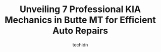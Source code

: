 ---
layout: ampstory
image: https://images.unsplash.com/photo-1532581140115-3e355d1ed1de?ixlib=rb-4.0.3&ixid=MnwxMjA3fDB8MHxwaG90by1wYWdlfHx8fGVufDB8fHx8&auto=format&fit=crop&w=640&h=853&q=80
author: techidn
featured: false
description: Trust your vehicles maintenance and repairs to the 7 best KIA Mechanic in Butte MT, USA. With their extensive experience, cutting-edge technology, and commitment to customer satisfaction, t
title: Unveiling 7 Professional KIA Mechanics in Butte MT for Efficient Auto Repairs
cover:
   title: Unveiling 7 Professional KIA Mechanics in Butte MT for Efficient Auto Repairs
   subtitle: Rickpate
   background: https://images.unsplash.com/photo-1532581140115-3e355d1ed1de?ixlib=rb-4.0.3&ixid=MnwxMjA3fDB8MHxwaG90by1wYWdlfHx8fGVufDB8fHx8&auto=format&fit=crop&w=640&h=853&q=80

pages: 
 - layout: thirds
   top: <h1>#1 OReilly Auto Parts</h1>
   bottom: "<p>They had a good selection of products with the option of rebuilt and performance parts.Staff was helpful.</p>"
   background: https://www.knot35.com/toplist/wp-content/uploads/2023/06/best-kia-mechanic-1-in-butte-mt-1685841724.jpeg
   backgroundblur: true
 - layout: thirds
   top: <h1>#2 Car Tune Automotive Service and Repair</h1>
   bottom: "<p>700 S Montana St, Butte, MT 59701, United States</p>"
   background: https://www.knot35.com/toplist/wp-content/uploads/2023/06/best-kia-mechanic-2-in-butte-mt-1685841725.jpeg
   cta:
      link: https://www.knot35.com/toplist/unveiling-7-professional-kia-mechanics-in-butte-mt-for-efficient-auto-repairs/
      text: Unveiling 7 Professional KIA Mechanics in Butte MT for Efficient Auto Repairs
 - layout: thirds
   top: <h1>#3 Western States Truck Services</h1>
   bottom: "<p>110 Bobcat Trail, Butte, MT 59701, United States</p>"
   background: https://www.knot35.com/toplist/wp-content/uploads/2023/06/best-kia-mechanic-3-in-butte-mt-1685841725.jpeg
   cta:
      link: https://www.knot35.com/toplist/unveiling-7-professional-kia-mechanics-in-butte-mt-for-efficient-auto-repairs/
      text: Unveiling 7 Professional KIA Mechanics in Butte MT for Efficient Auto Repairs
 - layout: thirds
   top: <h1>#4 Gilboys Towing</h1>
   bottom: "<p>8 Dewey Blvd, Butte, MT 59701, United States</p>"
   background: https://images.unsplash.com/photo-1496096265110-f83ad7f96608?ixlib=rb-4.0.3&ixid=MnwxMjA3fDB8MHxwaG90by1wYWdlfHx8fGVufDB8fHx8&auto=format&fit=crop&w=640&h=853&q=80
   cta:
      link: https://www.knot35.com/toplist/unveiling-7-professional-kia-mechanics-in-butte-mt-for-efficient-auto-repairs/
      text: Unveiling 7 Professional KIA Mechanics in Butte MT for Efficient Auto Repairs
 - layout: thirds
   top: <h1>#5 Certified Transmission & Auto Repair</h1>
   bottom: "<p>3934 Wynne Ave, Butte, MT 59701, United States</p>"
   background: https://images.unsplash.com/photo-1547366785-564103df7e13?ixlib=rb-4.0.3&ixid=MnwxMjA3fDB8MHxwaG90by1wYWdlfHx8fGVufDB8fHx8&auto=format&fit=crop&w=640&h=853&q=80
   cta:
      link: https://www.knot35.com/toplist/unveiling-7-professional-kia-mechanics-in-butte-mt-for-efficient-auto-repairs/
      text: Unveiling 7 Professional KIA Mechanics in Butte MT for Efficient Auto Repairs
 - layout: thirds
   top: <h1>#6 Micks Repair LLC</h1>
   bottom: "<p>300 Holland St, Butte, MT 59701, United States</p>"
   background: https://images.unsplash.com/photo-1567360425618-1594206637d2?ixlib=rb-4.0.3&ixid=MnwxMjA3fDB8MHxwaG90by1wYWdlfHx8fGVufDB8fHx8&auto=format&fit=crop&w=640&h=853&q=80
   cta:
      link: https://www.knot35.com/toplist/unveiling-7-professional-kia-mechanics-in-butte-mt-for-efficient-auto-repairs/
      text: Unveiling 7 Professional KIA Mechanics in Butte MT for Efficient Auto Repairs
 - layout: thirds
   top: <h1>#7 Pro Repair</h1>
   bottom: "<p>1750 4 Mile, Butte, MT 59701, United States</p>"
   background: https://images.unsplash.com/photo-1536745287225-21d689278fd1?ixlib=rb-4.0.3&ixid=MnwxMjA3fDB8MHxwaG90by1wYWdlfHx8fGVufDB8fHx8&auto=format&fit=crop&w=640&h=853&q=80
   cta:
      link: https://www.knot35.com/toplist/unveiling-7-professional-kia-mechanics-in-butte-mt-for-efficient-auto-repairs/
      text: Unveiling 7 Professional KIA Mechanics in Butte MT for Efficient Auto Repairs
 - layout: thirds
   middle: Continue reading...
   background: https://images.unsplash.com/photo-1534312527009-56c7016453e6?ixlib=rb-4.0.3&ixid=MnwxMjA3fDB8MHxwaG90by1wYWdlfHx8fGVufDB8fHx8&auto=format&fit=crop&w=640&h=853&q=80
   cta:
      link: https://www.knot35.com/toplist/unveiling-7-professional-kia-mechanics-in-butte-mt-for-efficient-auto-repairs/
      text: Unveiling 7 Professional KIA Mechanics in Butte MT for Efficient Auto Repairs
      
---